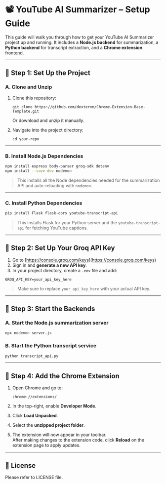 # 📽️ YouTube AI Summarizer – Setup Guide

This guide will walk you through how to get your YouTube AI Summarizer project up and running. It includes a **Node.js backend** for summarization, a **Python backend** for transcript extraction, and a **Chrome extension** frontend.

---

## 🧱 Step 1: Set Up the Project

### A. Clone and Unzip

1. Clone this repository:
   ```
   git clone https://github.com/dexterxn/Chrome-Extension-Base-Template.git
   ```
   Or download and unzip it manually.

2. Navigate into the project directory:
   ```
   cd your-repo
   ```

---

### B. Install Node.js Dependencies

```bash
npm install express body-parser groq-sdk dotenv
npm install --save-dev nodemon
```

> This installs all the Node dependencies needed for the summarization API and auto-reloading with `nodemon`.

---

### C. Install Python Dependencies

```bash
pip install Flask flask-cors youtube-transcript-api
```

> This installs Flask for your Python server and the `youtube-transcript-api` for fetching YouTube captions.

---

## 🔑 Step 2: Set Up Your Groq API Key

1. Go to [https://console.groq.com/keys](https://console.groq.com/keys)
2. Sign in and **generate a new API key**.
3. In your project directory, create a `.env` file and add:

```
GROQ_API_KEY=your_api_key_here
```

> Make sure to replace `your_api_key_here` with your actual API key.

---

## 🚀 Step 3: Start the Backends

### A. Start the Node.js summarization server

```bash
npx nodemon server.js
```

### B. Start the Python transcript service

```bash
python transcript_api.py
```

---

## 🧩 Step 4: Add the Chrome Extension

1. Open Chrome and go to:  
   ```
   chrome://extensions/
   ```

2. In the top-right, enable **Developer Mode**.

3. Click **Load Unpacked**.

4. Select the **unzipped project folder**.

5. The extension will now appear in your toolbar.  
   After making changes to the extension code, click **Reload** on the extension page to apply updates.

---

## 📄 License
Please refer to LICENSE file.
